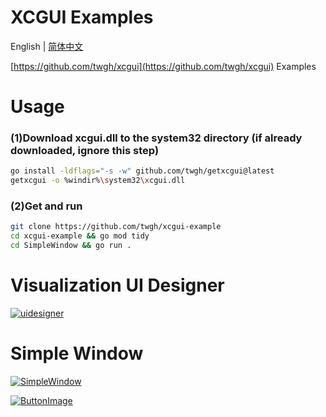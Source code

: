 # XCGUI Examples

English | [简体中文](./README.md)

[https://github.com/twgh/xcgui](https://github.com/twgh/xcgui) Examples

# Usage
### (1)Download xcgui.dll to the system32 directory (if already downloaded, ignore this step)
```bash
go install -ldflags="-s -w" github.com/twgh/getxcgui@latest
getxcgui -o %windir%\system32\xcgui.dll
```

### (2)Get and run
```bash
git clone https://github.com/twgh/xcgui-example
cd xcgui-example && go mod tidy
cd SimpleWindow && go run .
```

# Visualization UI Designer
[![uidesigner](https://z3.ax1x.com/2021/09/15/4Vmh9S.png)](https://github.com/twgh/xcgui-example/blob/main/uidesigner/uidesigner.png)


# Simple Window

[![SimpleWindow](https://s1.ax1x.com/2022/05/24/XiEWtg.png)](https://github.com/twgh/xcgui-example/tree/main/SimpleWindow)

[![ButtonImage](https://s1.ax1x.com/2022/05/24/XiuLAx.jpg)](https://github.com/twgh/xcgui-example/tree/main/ButtonImage)

